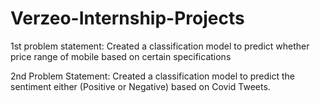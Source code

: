 # Verzeo-Internship-Projects

1st problem statement:
  Created a classification model to predict whether price range of mobile based on certain specifications

2nd Problem Statement:
  Created a classification model to predict the sentiment either (Positive or Negative) based on Covid Tweets.
